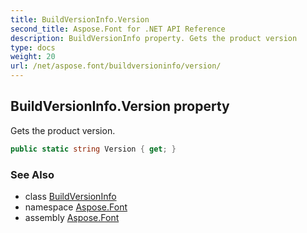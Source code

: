 ```yaml
---
title: BuildVersionInfo.Version
second_title: Aspose.Font for .NET API Reference
description: BuildVersionInfo property. Gets the product version
type: docs
weight: 20
url: /net/aspose.font/buildversioninfo/version/
---
```

## BuildVersionInfo.Version property

Gets the product version.

```csharp
public static string Version { get; }
```

### See Also

* class [BuildVersionInfo](../)
* namespace [Aspose.Font](../../../aspose.font/)
* assembly [Aspose.Font](../../../)


